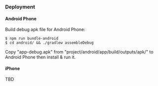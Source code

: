### Deployment

#### Android Phone

Build debug apk file for Android Phone:
```
$ npm run bundle-android
$ cd android/ && ./gradlew assembleDebug
```
Copy "app-debug.apk" from "project/android/app/build/outputs/apk/" to Android Phone then install & run it.

#### iPhone

TBD
